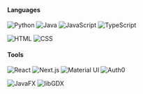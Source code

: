 #### Languages
![Python](https://img.shields.io/badge/Python-3776AB?style=for-the-badge&logo=python&logoColor=FFFFFF)
![Java](https://img.shields.io/badge/Java-ED8B00?style=for-the-badge&logo=java&logoColor=FFFFFF)
![JavaScript](https://img.shields.io/badge/JavaScript-F7DF1E?style=for-the-badge&logo=javascript&logoColor=000000)
![TypeScript](https://img.shields.io/badge/TypeScript-00599C?style=for-the-badge&logo=typescript&logoColor=FFFFFF)

![HTML](https://img.shields.io/badge/HTML-E34C26?style=for-the-badge&logo=html5&logoColor=FFFFFF)
![CSS](https://img.shields.io/badge/CSS-264dE4?style=for-the-badge&logo=css3&logoColor=FFFFFF)

#### Tools
![React](https://img.shields.io/badge/React-61DBFB?style=for-the-badge&logo=react&logoColor=000000)
![Next.js](https://img.shields.io/badge/Next.js-FFFFFF?style=for-the-badge&logo=next.js&logoColor=000000)
![Material UI](https://img.shields.io/badge/Material UI-2196F3?style=for-the-badge&logo=mui&logoColor=FFFFFF)
![Auth0](https://img.shields.io/badge/Auth0-EB5424?style=for-the-badge&logo=auth0&logoColor=FFFFFF)

![JavaFX](https://img.shields.io/badge/JavaFX-ED8B00?style=for-the-badge&logo=javafx&logoColor=FFFFFF)
![libGDX](https://img.shields.io/badge/libGDX-e74A45?style=for-the-badge&logo=libgdx&logoColor=FFFFFF)

<!--
**Sigevio/sigevio** is a ✨ _special_ ✨ repository because its `README.md` (this file) appears on your GitHub profile.

Here are some ideas to get you started:

- 🔭 I’m currently working on ...
- 🌱 I’m currently learning ...
- 👯 I’m looking to collaborate on ...
- 🤔 I’m looking for help with ...
- 💬 Ask me about ...
- 📫 How to reach me: ...
- 😄 Pronouns: ...
- ⚡ Fun fact: ...
-->
